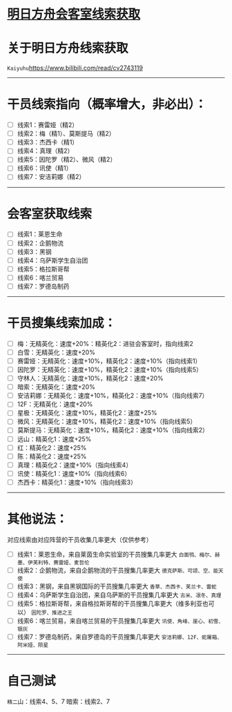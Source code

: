# [明日方舟会客室线索获取](https://github.com/noteMay/noteMay.github.io/issues/12)

# 关于明日方舟线索获取
`Kaiyuhu`<https://www.bilibili.com/read/cv2743119>

---

# 干员线索指向（概率增大，非必出）：
- [ ] 线索1：赛雷娅（精2）
- [ ] 线索2：梅（精1）、莫斯提马（精2）
- [ ] 线索3：杰西卡（精1）
- [ ] 线索4：真理（精2）
- [ ] 线索5：因陀罗（精2）、微风（精2）
- [ ] 线索6：讯使（精1）
- [ ] 线索7：安洁莉娜（精2）

---

# 会客室获取线索
- [ ] 线索1：莱恩生命
- [ ] 线索2：企鹅物流
- [ ] 线索3：黑钢
- [ ] 线索4：乌萨斯学生自治团
- [ ] 线索5：格拉斯哥帮
- [ ] 线索6：喀兰贸易
- [ ] 线索7：罗德岛制药 

---

# 干员搜集线索加成：
- [ ] 梅：无精英化：速度+20%：精英化2：进驻会客室时，指向线索2
- [ ] 白雪：无精英化：速度+20%
- [ ] 赛雷娅：无精英化：速度+10%，精英化2：速度+10%（指向线索1）
- [ ] 因陀罗：无精英化：速度+10%，精英化2：速度+10%（指向线索5）
- [ ] 守林人：无精英化：速度+10%，精英化2：速度+20%
- [ ] 暗索：无精英化：速度+20%
- [ ] 安洁莉娜：无精英化：速度+10%，精英化2：速度+10%（指向线索7）
- [ ] 12F：无精英化：速度+20%
- [ ] 星极：无精英化：速度+10%，精英化2：速度+25%
- [ ] 微风：无精英化：速度+10%，精英化2：速度+10%（指向线索5）
- [ ] 莫斯提马：无精英化：速度+10%，精英化2：速度+10%（指向线索2）
- [ ] 远山：精英化1：速度+25%
- [ ] 红：精英化2：速度+25%
- [ ] 陈：精英化2：速度+25%
- [ ] 真理：精英化2：速度+10%（指向线索4）
- [ ] 讯使：精英化1：速度+10%（指向线索6）
- [ ] 杰西卡：精英化1：速度+10%（指向线索3）

---

# 其他说法：
对应线索由对应阵营的干员收集几率更大（仅供参考）
- [ ] 线索1：莱恩生命，来自莱茵生命实验室的干员搜集几率更大
`白面鸮、梅尔、赫墨、伊芙利特、赛雷娅、麦哲伦`
- [ ] 线索2：企鹅物流，来自企鹅物流的干员搜集几率更大
`德克萨斯、可颂、空、能天使`
- [ ] 线索3：黑钢，来自黑钢国际的干员搜集几率更大
`香草、杰西卡、芙兰卡、雷蛇`
- [ ] 线索4：乌萨斯学生自治团，来自乌萨斯的干员搜集几率更大
`古米、凛冬、真理`
- [ ] 线索5：格拉斯哥帮，来自格拉斯哥帮的干员搜集几率更大（维多利亚也可以）
`因陀罗、推进之王`
- [ ] 线索6：喀兰贸易，来自喀兰贸易的干员搜集几率更大
`讯使、角峰、崖心、初雪、银灰`
- [ ] 线索7：罗德岛制药，来自罗德岛的干员搜集几率更大
`安洁莉娜、12F、蛇屠箱、阿米娅、陨星`

---

# 自己测试

`精二`山：线索4、5、7
暗索：线索2、7